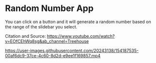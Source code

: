 # Random Number App
You can click on a button and it will generate a random number based on the range of the slidebar you select.

Citation and Source: https://www.youtube.com/watch?v=EOfCEhWq8sg&ab_channel=Treehouse

https://user-images.githubusercontent.com/20243138/154187535-00af6dc9-37ce-4c60-8d2d-e9ee1f169857.mp4

